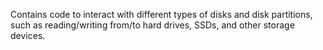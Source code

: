 Contains code to interact with different types of disks and disk
partitions, such as reading/writing from/to hard drives, SSDs, and
other storage devices.

